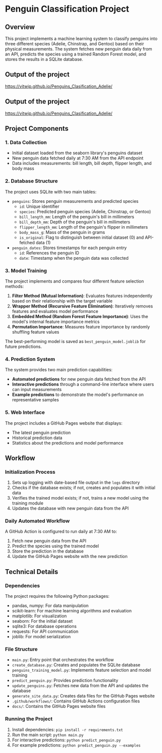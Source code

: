 # Penguin Classification Project

## Overview
This project implements a machine learning system to classify penguins into three different species (Adelie, Chinstrap, and Gentoo) based on their physical measurements. The system fetches new penguin data daily from an API, predicts the species using a trained Random Forest model, and stores the results in a SQLite database.
## Output of the project
https://vitwip.github.io/Penguins_Clasification_Adelie/

## Output of the project
https://vitwip.github.io/Penguins_Clasification_Adelie/

## Project Components

### 1. Data Collection
- Initial dataset loaded from the seaborn library's penguins dataset
- New penguin data fetched daily at 7:30 AM from the API endpoint
- Data includes measurements: bill length, bill depth, flipper length, and body mass

### 2. Database Structure
The project uses SQLite with two main tables:
- `penguins`: Stores penguin measurements and predicted species
  - `id`: Unique identifier
  - `species`: Predicted penguin species (Adelie, Chinstrap, or Gentoo)
  - `bill_length_mm`: Length of the penguin's bill in millimeters
  - `bill_depth_mm`: Depth of the penguin's bill in millimeters
  - `flipper_length_mm`: Length of the penguin's flipper in millimeters
  - `body_mass_g`: Mass of the penguin in grams
  - `is_original`: Flag to distinguish between initial dataset (0) and API-fetched data (1)
- `penguin_dates`: Stores timestamps for each penguin entry
  - `id`: References the penguin ID
  - `date`: Timestamp when the penguin data was collected

### 3. Model Training
The project implements and compares four different feature selection methods:
1. **Filter Method (Mutual Information)**: Evaluates features independently based on their relationship with the target variable
2. **Wrapper Method (Recursive Feature Elimination)**: Iteratively removes features and evaluates model performance
3. **Embedded Method (Random Forest Feature Importance)**: Uses the model's internal feature importance metrics
4. **Permutation Importance**: Measures feature importance by randomly shuffling feature values

The best-performing model is saved as `best_penguin_model.joblib` for future predictions.

### 4. Prediction System
The system provides two main prediction capabilities:
- **Automated predictions** for new penguin data fetched from the API
- **Interactive predictions** through a command-line interface where users can input measurements
- **Example predictions** to demonstrate the model's performance on representative samples

### 5. Web Interface
The project includes a GitHub Pages website that displays:
- The latest penguin prediction
- Historical prediction data
- Statistics about the predictions and model performance

## Workflow

### Initialization Process
1. Sets up logging with date-based file output in the `logs` directory
2. Checks if the database exists; if not, creates and populates it with initial data
3. Verifies the trained model exists; if not, trains a new model using the training module
4. Updates the database with new penguin data from the API

### Daily Automated Workflow
A GitHub Action is configured to run daily at 7:30 AM to:
1. Fetch new penguin data from the API
2. Predict the species using the trained model
3. Store the prediction in the database
4. Update the GitHub Pages website with the new prediction

## Technical Details

### Dependencies
The project requires the following Python packages:
- pandas, numpy: For data manipulation
- scikit-learn: For machine learning algorithms and evaluation
- matplotlib: For visualization
- seaborn: For the initial dataset
- sqlite3: For database operations
- requests: For API communication
- joblib: For model serialization

### File Structure
- `main.py`: Entry point that orchestrates the workflow
- `create_database.py`: Creates and populates the SQLite database
- `penguins_training_model.py`: Implements feature selection and model training
- `predict_penguin.py`: Provides prediction functionality
- `update_penguins.py`: Fetches new data from the API and updates the database
- `generate_site_data.py`: Creates data files for the GitHub Pages website
- `.github/workflows/`: Contains GitHub Actions configuration files
- `docs/`: Contains the GitHub Pages website files

### Running the Project
1. Install dependencies: `pip install -r requirements.txt`
2. Run the main script: `python main.py`
3. For interactive predictions: `python predict_penguin.py`
4. For example predictions: `python predict_penguin.py --examples`
